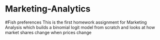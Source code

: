 # Marketing-Analytics

#Fish preferences
This is the first homework assignment for Marketing Analysis which builds a binomial logit model from scratch and looks at how market shares change when prices change
